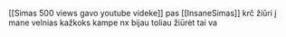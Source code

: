 [[Simas 500 views gavo youtube videke]] pas [[InsaneSimas]] krč žiūri į mane velnias kažkoks kampe nx bijau toliau žiūrėt tai va